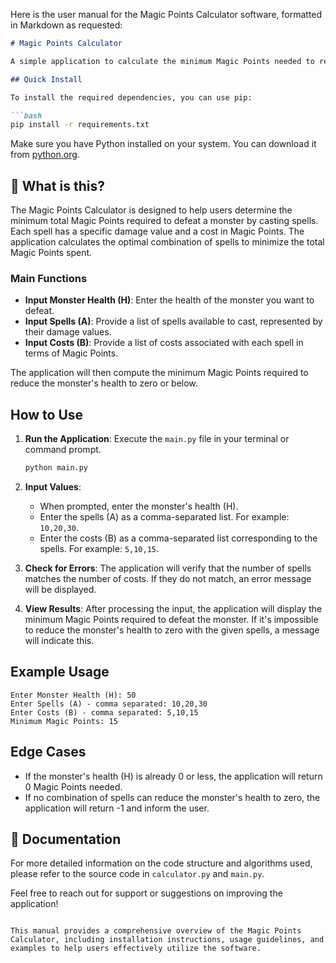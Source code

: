Here is the user manual for the Magic Points Calculator software, formatted in Markdown as requested:

```markdown
# Magic Points Calculator

A simple application to calculate the minimum Magic Points needed to reduce a monster's health to zero using various spells.

## Quick Install

To install the required dependencies, you can use pip:

```bash
pip install -r requirements.txt
```

Make sure you have Python installed on your system. You can download it from [python.org](https://www.python.org/downloads/).

## 🤔 What is this?

The Magic Points Calculator is designed to help users determine the minimum total Magic Points required to defeat a monster by casting spells. Each spell has a specific damage value and a cost in Magic Points. The application calculates the optimal combination of spells to minimize the total Magic Points spent.

### Main Functions

- **Input Monster Health (H)**: Enter the health of the monster you want to defeat.
- **Input Spells (A)**: Provide a list of spells available to cast, represented by their damage values.
- **Input Costs (B)**: Provide a list of costs associated with each spell in terms of Magic Points.

The application will then compute the minimum Magic Points required to reduce the monster's health to zero or below.

## How to Use

1. **Run the Application**: Execute the `main.py` file in your terminal or command prompt.

   ```bash
   python main.py
   ```

2. **Input Values**:
   - When prompted, enter the monster's health (H).
   - Enter the spells (A) as a comma-separated list. For example: `10,20,30`.
   - Enter the costs (B) as a comma-separated list corresponding to the spells. For example: `5,10,15`.

3. **Check for Errors**: The application will verify that the number of spells matches the number of costs. If they do not match, an error message will be displayed.

4. **View Results**: After processing the input, the application will display the minimum Magic Points required to defeat the monster. If it's impossible to reduce the monster's health to zero with the given spells, a message will indicate this.

## Example Usage

```
Enter Monster Health (H): 50
Enter Spells (A) - comma separated: 10,20,30
Enter Costs (B) - comma separated: 5,10,15
Minimum Magic Points: 15
```

## Edge Cases

- If the monster's health (H) is already 0 or less, the application will return 0 Magic Points needed.
- If no combination of spells can reduce the monster's health to zero, the application will return -1 and inform the user.

## 📖 Documentation

For more detailed information on the code structure and algorithms used, please refer to the source code in `calculator.py` and `main.py`.

Feel free to reach out for support or suggestions on improving the application!
```

This manual provides a comprehensive overview of the Magic Points Calculator, including installation instructions, usage guidelines, and examples to help users effectively utilize the software.